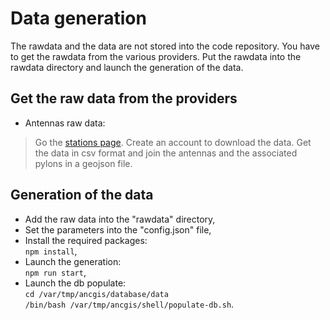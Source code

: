 # Data generation

The rawdata and the data are not stored into the code repository.
You have to get the rawdata from the various providers.
Put the rawdata into the rawdata directory and launch the generation of the data.

## Get the raw data from the providers
- Antennas raw data:
> Go the [stations page]( https://www.cartoradio.fr/index.html#/cartographie/stations). Create an account to download the data. Get the data in csv format and join the antennas and the associated pylons in a geojson file.

## Generation of the data
- Add the raw data into the "rawdata" directory,
- Set the parameters into the "config.json" file,
- Install the required packages:  
```npm install```,
- Launch the generation:  
```npm run start```,
- Launch the db populate:  
```cd /var/tmp/ancgis/database/data```  
```/bin/bash /var/tmp/ancgis/shell/populate-db.sh```.
